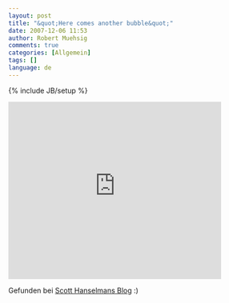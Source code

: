 ```yaml
---
layout: post
title: "&quot;Here comes another bubble&quot;"
date: 2007-12-06 11:53
author: Robert Muehsig
comments: true
categories: [Allgemein]
tags: []
language: de
---
```

{% include JB/setup %}
<p><embed src="http://www.youtube.com/v/fi4fzvQ6I-o&amp;rel=1&amp;border=0" width="425" height="355" type="application/x-shockwave-flash" wmode="transparent"></p> <p>Gefunden bei <a href="http://www.hanselman.com/blog/Web20VideoHereComesAnotherBubble.aspx">Scott Hanselmans Blog</a> :)</p></embed>
